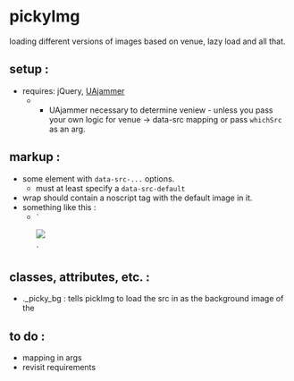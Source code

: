 pickyImg
========
loading different versions of images based on venue, lazy load and all that.


setup :
-----------
- requires: jQuery, [UAjammer](https://github.com/beechertrouble/UAjammer)
	- * UAjammer necessary to determine veniew - unless you pass your own logic for venue -> data-src mapping or pass <code>whichSrc</code> as an arg.


markup :
-----------
- some element with <code>data-src-...</code> options.
	- must at least specify a <code>data-src-default</code>  
- wrap should contain a noscript tag with the default image in it.
- something like this :
	- <code>`<div class="_picky_wrap" data-class="classes-to-be-applied-to-loaded-image" data-src-default="path/to/default.jpg" >
			<noscript><img src="path/to/default.jpg" /></noscript>
		</div>`</code>

classes, attributes, etc. :
-----------
- ._picky_bg : tells pickImg to load the src in as the background image of the  


to do :
-----------
- mapping in args
- revisit requirements